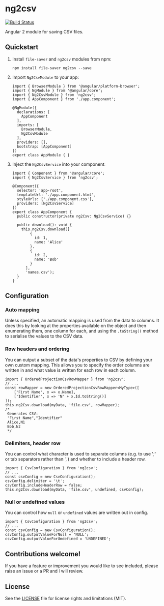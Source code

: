# ng2csv

[![Build Status](https://travis-ci.org/rars/ng2csv.svg?branch=master)](https://travis-ci.org/rars/ng2csv)

Angular 2 module for saving CSV files.

## Quickstart

1. Install `file-saver` and `ng2csv` modules from npm:
   ```
   npm install file-saver ng2csv --save
   ```
2. Import `Ng2CsvModule` to your app:

   ```
   import { BrowserModule } from '@angular/platform-browser';
   import { NgModule } from '@angular/core';
   import { Ng2CsvModule } from 'ng2csv';
   import { AppComponent } from './app.component';

   @NgModule({
     declarations: [
       AppComponent
     ],
     imports: [
       BrowserModule,
       Ng2CsvModule
     ],
     providers: [],
     bootstrap: [AppComponent]
   })
   export class AppModule { }
   ```

3. Inject the `Ng2CsvService` into your component:

   ```
   import { Component } from '@angular/core';
   import { Ng2CsvService } from 'ng2csv';

   @Component({
     selector: 'app-root',
     templateUrl: './app.component.html',
     styleUrls: ['./app.component.css'],
     providers: [Ng2CsvService]
   })
   export class AppComponent {
     public constructor(private ng2Csv: Ng2CsvService) {}

     public download(): void {
       this.ng2Csv.download([
           {
             id: 1,
             name: 'Alice'
           },
           {
             id: 2,
             name: 'Bob'
           }
         ],
         'names.csv');
     }
   }
   ```

## Configuration

### Auto mapping

Unless specified, an automatic mapping is used from the data to columns. It does this by looking at the properties available on the object and then enumerating them, one column for each, and using the `.toString()` method to serialise the values to the CSV data.

### Row headers and ordering

You can output a subset of the data's properties to CSV by defining your own custom mapping. This allows you to specify the order columns are written in and what value is written for each row in each column.

```
import { OrderedProjectionCsvRowMapper } from 'ng2csv';
// ...
const rowMapper = new OrderedProjectionCsvRowMapper<MyType>([
    ['First Name', x => x.Name],
    ['Identifier', x => 'N' + x.Id.toString()]
]);
this.ng2Csv.download(myData, 'file.csv', rowMapper);
/*
 Generates CSV:
 "First Name","Identifier"
 Alice,N1
 Bob,N2
 */
```

### Delimiters, header row

You can control what character is used to separate columns (e.g. to use ';' or tab separators rather than ',') and whether to include a header row.

```
import { CsvConfiguration } from 'ng2csv';
// ...
const csvConfig = new CsvConfiguration();
csvConfig.delimiter = '\t';
csvConfig.includeHeaderRow = false;
this.ng2Csv.download(myData, 'file.csv', undefined, csvConfig);
```

### Null or undefined values

You can control how `null` or `undefined` values are written out in config.

```
import { CsvConfiguration } from 'ng2csv';
// ...
const csvConfig = new CsvConfiguration();
csvConfig.outputValueForNull = 'NULL';
csvConfig.outputValueForUndefined = 'UNDEFINED';
```

## Contributions welcome!

If you have a feature or improvement you would like to see included, please raise an issue or a PR and I will review.

## License

See the [LICENSE](LICENSE.md) file for license rights and limitations (MIT).
